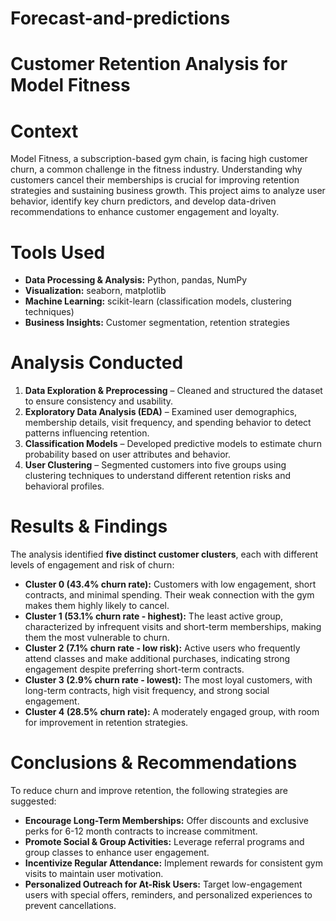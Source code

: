 # Forecast-and-predictions
# Customer Retention Analysis for Model Fitness

# Context
Model Fitness, a subscription-based gym chain, is facing high customer churn, a common challenge in the fitness industry. Understanding why customers cancel their memberships is crucial for improving retention strategies and sustaining business growth. This project aims to analyze user behavior, identify key churn predictors, and develop data-driven recommendations to enhance customer engagement and loyalty.  

# Tools Used
- **Data Processing & Analysis:** Python, pandas, NumPy  
- **Visualization:** seaborn, matplotlib  
- **Machine Learning:** scikit-learn (classification models, clustering techniques)  
- **Business Insights:** Customer segmentation, retention strategies  

# Analysis Conducted
1. **Data Exploration & Preprocessing** – Cleaned and structured the dataset to ensure consistency and usability.  
2. **Exploratory Data Analysis (EDA)** – Examined user demographics, membership details, visit frequency, and spending behavior to detect patterns influencing retention.  
3. **Classification Models** – Developed predictive models to estimate churn probability based on user attributes and behavior.  
4. **User Clustering** – Segmented customers into five groups using clustering techniques to understand different retention risks and behavioral profiles.  

# Results & Findings
The analysis identified **five distinct customer clusters**, each with different levels of engagement and risk of churn:  
- **Cluster 0 (43.4% churn rate):** Customers with low engagement, short contracts, and minimal spending. Their weak connection with the gym makes them highly likely to cancel.  
- **Cluster 1 (53.1% churn rate - highest):** The least active group, characterized by infrequent visits and short-term memberships, making them the most vulnerable to churn.  
- **Cluster 2 (7.1% churn rate - low risk):** Active users who frequently attend classes and make additional purchases, indicating strong engagement despite preferring short-term contracts.  
- **Cluster 3 (2.9% churn rate - lowest):** The most loyal customers, with long-term contracts, high visit frequency, and strong social engagement.  
- **Cluster 4 (28.5% churn rate):** A moderately engaged group, with room for improvement in retention strategies.  

# Conclusions & Recommendations
To reduce churn and improve retention, the following strategies are suggested:  
- **Encourage Long-Term Memberships:** Offer discounts and exclusive perks for 6-12 month contracts to increase commitment.  
- **Promote Social & Group Activities:** Leverage referral programs and group classes to enhance user engagement.  
- **Incentivize Regular Attendance:** Implement rewards for consistent gym visits to maintain user motivation.  
- **Personalized Outreach for At-Risk Users:** Target low-engagement users with special offers, reminders, and personalized experiences to prevent cancellations.  
